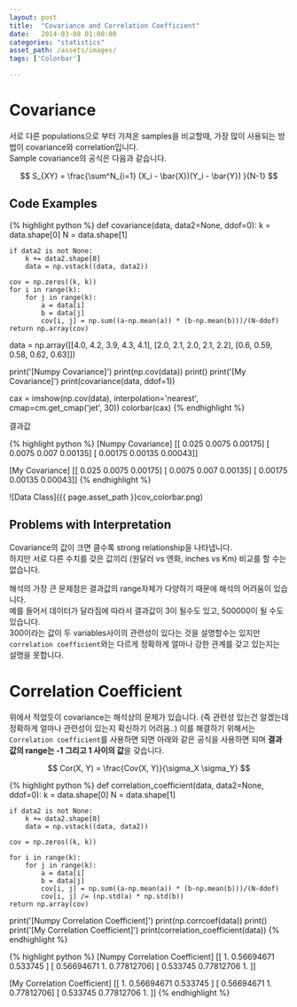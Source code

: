 ```yaml
---
layout: post
title:  "Covariance and Correlation Coefficient"
date:   2014-03-08 01:00:00
categories: "statistics"
asset_path: /assets/images/
tags: ['Colorbar']

---
```



# Covariance

서로 다른 populations으로 부터 가져온 samples을 비교할때, 가장 많이 사용되는 방법이 covariance와 correlation입니다.<br>
Sample covariance의 공식은 다음과 같습니다.

$$ S_{XY} = \frac{\sum^N_{i=1} (X_i - \bar{X})(Y_i - \bar{Y}) }{N-1} $$


## Code Examples

{% highlight python %}
def covariance(data, data2=None, ddof=0):
    k = data.shape[0]
    N = data.shape[1]

    if data2 is not None:
        k += data2.shape[0]
        data = np.vstack((data, data2))

    cov = np.zeros((k, k))
    for i in range(k):
        for j in range(k):
            a = data[i]
            b = data[j]
            cov[i, j] = np.sum((a-np.mean(a)) * (b-np.mean(b)))/(N-ddof)
    return np.array(cov)


data = np.array([[4.0, 4.2, 3.9, 4.3, 4.1],
                 [2.0, 2.1, 2.0, 2.1, 2.2],
                 [0.6, 0.59, 0.58, 0.62, 0.63]])

print('[Numpy Covariance]')
print(np.cov(data))
print()
print('[My Covariance]')
print(covariance(data, ddof=1))

cax = imshow(np.cov(data), interpolation='nearest', cmap=cm.get_cmap('jet', 30))
colorbar(cax)
{% endhighlight %}

결과값

{% highlight python %}
[Numpy Covariance]
[[ 0.025    0.0075   0.00175]
 [ 0.0075   0.007    0.00135]
 [ 0.00175  0.00135  0.00043]]

[My Covariance]
[[ 0.025    0.0075   0.00175]
 [ 0.0075   0.007    0.00135]
 [ 0.00175  0.00135  0.00043]]
{% endhighlight %}

![Data Class]({{ page.asset_path }}cov_colorbar.png)



## Problems with Interpretation

Covariance의 값이 크면 클수록 strong relationship을 나타냅니다. <br>
하지만 서로 다른 수치를 갖은 값끼리 (원달러 vs 엔화, inches vs Km) 비교를 할 수는 없습니다.

해석의 가장 큰 문제점은 결과값의 range자체가 다양하기 때문에 해석의 어려움이 있습니다. <br>
예를 들어서 데이터가 달라짐에 따라서 결과값이 3이 될수도 있고, 500000이 될 수도 있습니다.<br>
300이라는 값이 두 variables사이의 관련성이 있다는 것을 설명할수는 있지만 `correlation coefficient`와는 다르게 정확하게 얼마나 강한 관계를 갖고 있는지는 설명을 못합니다.


# Correlation Coefficient

위에서 적었듯이 covariance는 해석상의 문제가 있습니다. (즉 관련성 있는건 알겠는데 정확하게 얼마나 관련성이 있는지 확신하기 어려움..) 이를 해결하기 위해서는 `Correlation coefficient`를 사용하면 되면 아래와 같은 공식을 사용하면 되며 **결과값의 range는 -1 그리고 1 사이의 값**을 갖습니다.

$$ Cor(X, Y) = \frac{Cov(X, Y)}{\sigma_X \sigma_Y} $$


{% highlight python %}
def correlation_coefficient(data, data2=None, ddof=0):
    k = data.shape[0]
    N = data.shape[1]

    if data2 is not None:
        k += data2.shape[0]
        data = np.vstack((data, data2))

    cov = np.zeros((k, k))

    for i in range(k):
        for j in range(k):
            a = data[i]
            b = data[j]
            cov[i, j] = np.sum((a-np.mean(a)) * (b-np.mean(b)))/(N-ddof)
            cov[i, j] /= (np.std(a) * np.std(b))
    return np.array(cov)

print('[Numpy Correlation Coefficient]')
print(np.corrcoef(data))
print()
print('[My Correlation Coefficient]')
print(correlation_coefficient(data))
{% endhighlight %}

{% highlight python %}
[Numpy Correlation Coefficient]
[[ 1.          0.56694671  0.533745  ]
 [ 0.56694671  1.          0.77812706]
 [ 0.533745    0.77812706  1.        ]]

[My Correlation Coefficient]
[[ 1.          0.56694671  0.533745  ]
 [ 0.56694671  1.          0.77812706]
 [ 0.533745    0.77812706  1.        ]]
{% endhighlight %}